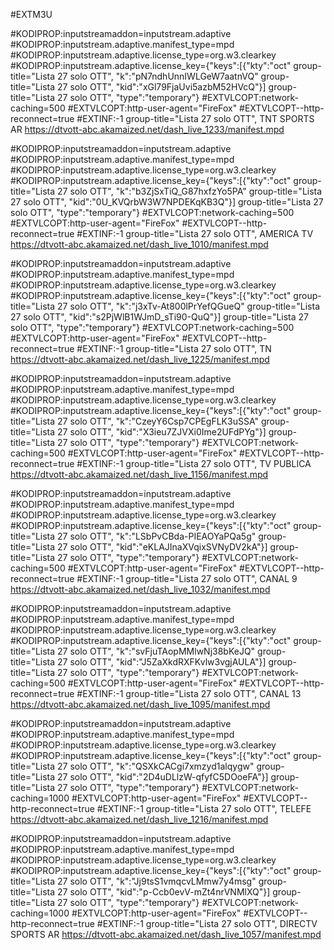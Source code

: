 #EXTM3U

#KODIPROP:inputstreamaddon=inputstream.adaptive
#KODIPROP:inputstream.adaptive.manifest_type=mpd
#KODIPROP:inputstream.adaptive.license_type=org.w3.clearkey
#KODIPROP:inputstream.adaptive.license_key={"keys":[{"kty":"oct" group-title="Lista 27 solo OTT", "k":"pN7ndhUnnIWLGeW7aatnVQ" group-title="Lista 27 solo OTT", "kid":"xGl79FjaUvi5azbM52HVcQ"}] group-title="Lista 27 solo OTT", "type":"temporary"}
#EXTVLCOPT:network-caching=500
#EXTVLCOPT:http-user-agent="FireFox"
#EXTVLCOPT--http-reconnect=true
#EXTINF:-1  group-title="Lista 27 solo OTT", TNT SPORTS AR
https://dtvott-abc.akamaized.net/dash_live_1233/manifest.mpd


#KODIPROP:inputstreamaddon=inputstream.adaptive
#KODIPROP:inputstream.adaptive.manifest_type=mpd
#KODIPROP:inputstream.adaptive.license_type=org.w3.clearkey
#KODIPROP:inputstream.adaptive.license_key={"keys":[{"kty":"oct" group-title="Lista 27 solo OTT", "k":"b3ZjSxTiQ_G87hxfzYo5PA" group-title="Lista 27 solo OTT", "kid":"0U_KVQrbW3W7NPDEKqKB3Q"}] group-title="Lista 27 solo OTT", "type":"temporary"}
#EXTVLCOPT:network-caching=500
#EXTVLCOPT:http-user-agent="FireFox"
#EXTVLCOPT--http-reconnect=true
#EXTINF:-1  group-title="Lista 27 solo OTT", AMERICA TV
https://dtvott-abc.akamaized.net/dash_live_1010/manifest.mpd


#KODIPROP:inputstreamaddon=inputstream.adaptive
#KODIPROP:inputstream.adaptive.manifest_type=mpd
#KODIPROP:inputstream.adaptive.license_type=org.w3.clearkey
#KODIPROP:inputstream.adaptive.license_key={"keys":[{"kty":"oct" group-title="Lista 27 solo OTT", "k":"j3xTv-At800lPrYefQGueQ" group-title="Lista 27 solo OTT", "kid":"s2PjWlB1WJmD_sTi90-QuQ"}] group-title="Lista 27 solo OTT", "type":"temporary"}
#EXTVLCOPT:network-caching=500
#EXTVLCOPT:http-user-agent="FireFox"
#EXTVLCOPT--http-reconnect=true
#EXTINF:-1  group-title="Lista 27 solo OTT", TN
https://dtvott-abc.akamaized.net/dash_live_1225/manifest.mpd

#KODIPROP:inputstreamaddon=inputstream.adaptive
#KODIPROP:inputstream.adaptive.manifest_type=mpd
#KODIPROP:inputstream.adaptive.license_type=org.w3.clearkey
#KODIPROP:inputstream.adaptive.license_key={"keys":[{"kty":"oct" group-title="Lista 27 solo OTT", "k":"CzeyY6Csp7CPEgFLK3uSSA" group-title="Lista 27 solo OTT", "kid":"X3ieu7ZJVXi0Ime2UFdPYg"}] group-title="Lista 27 solo OTT", "type":"temporary"}
#EXTVLCOPT:network-caching=500
#EXTVLCOPT:http-user-agent="FireFox"
#EXTVLCOPT--http-reconnect=true
#EXTINF:-1  group-title="Lista 27 solo OTT", TV PUBLICA
https://dtvott-abc.akamaized.net/dash_live_1156/manifest.mpd


#KODIPROP:inputstreamaddon=inputstream.adaptive
#KODIPROP:inputstream.adaptive.manifest_type=mpd
#KODIPROP:inputstream.adaptive.license_type=org.w3.clearkey
#KODIPROP:inputstream.adaptive.license_key={"keys":[{"kty":"oct" group-title="Lista 27 solo OTT", "k":"LSbPvCBda-PIEAOYaPQa5g" group-title="Lista 27 solo OTT", "kid":"eKLAJInaXVqixSVNyDV2kA"}] group-title="Lista 27 solo OTT", "type":"temporary"}
#EXTVLCOPT:network-caching=500
#EXTVLCOPT:http-user-agent="FireFox"
#EXTVLCOPT--http-reconnect=true
#EXTINF:-1  group-title="Lista 27 solo OTT", CANAL 9
https://dtvott-abc.akamaized.net/dash_live_1032/manifest.mpd

#KODIPROP:inputstreamaddon=inputstream.adaptive
#KODIPROP:inputstream.adaptive.manifest_type=mpd
#KODIPROP:inputstream.adaptive.license_type=org.w3.clearkey
#KODIPROP:inputstream.adaptive.license_key={"keys":[{"kty":"oct" group-title="Lista 27 solo OTT", "k":"svFjuTAopMMlwNj38bKeJQ" group-title="Lista 27 solo OTT", "kid":"J5ZaXkdRXFKvlw3vgjAULA"}] group-title="Lista 27 solo OTT", "type":"temporary"}
#EXTVLCOPT:network-caching=500
#EXTVLCOPT:http-user-agent="FireFox"
#EXTVLCOPT--http-reconnect=true
#EXTINF:-1  group-title="Lista 27 solo OTT", CANAL 13
https://dtvott-abc.akamaized.net/dash_live_1095/manifest.mpd

#KODIPROP:inputstreamaddon=inputstream.adaptive
#KODIPROP:inputstream.adaptive.manifest_type=mpd
#KODIPROP:inputstream.adaptive.license_type=org.w3.clearkey
#KODIPROP:inputstream.adaptive.license_key={"keys":[{"kty":"oct" group-title="Lista 27 solo OTT", "k":"QSXkCACgi7xmzyd1alqygw" group-title="Lista 27 solo OTT", "kid":"2D4uDLlzW-qfyfC5DOoeFA"}] group-title="Lista 27 solo OTT", "type":"temporary"}
#EXTVLCOPT:network-caching=1000
#EXTVLCOPT:http-user-agent="FireFox"
#EXTVLCOPT--http-reconnect=true
#EXTINF:-1  group-title="Lista 27 solo OTT", TELEFE
https://dtvott-abc.akamaized.net/dash_live_1216/manifest.mpd


#KODIPROP:inputstreamaddon=inputstream.adaptive
#KODIPROP:inputstream.adaptive.manifest_type=mpd
#KODIPROP:inputstream.adaptive.license_type=org.w3.clearkey
#KODIPROP:inputstream.adaptive.license_key={"keys":[{"kty":"oct" group-title="Lista 27 solo OTT", "k":"Jj9tsS1vmqcvLMmw7y4msg" group-title="Lista 27 solo OTT", "kid":"p-Ccb0evV-mZt4nrVNMlXQ"}] group-title="Lista 27 solo OTT", "type":"temporary"}
#EXTVLCOPT:network-caching=1000
#EXTVLCOPT:http-user-agent="FireFox"
#EXTVLCOPT--http-reconnect=true
#EXTINF:-1  group-title="Lista 27 solo OTT", DIRECTV SPORTS AR
https://dtvott-abc.akamaized.net/dash_live_1057/manifest.mpd








